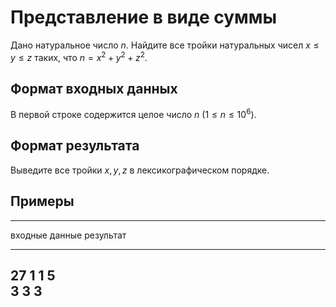 # Представление в виде суммы

Дано натуральное число $n$.  Найдите все тройки натуральных чисел
$x \leqslant y \leqslant z$ таких, что $n = x^2 + y^2 + z^2$.
 
## Формат входных данных

В первой строке содержится целое число $n$ ($1 \leqslant n \leqslant 10^6$).

## Формат результата

Выведите все тройки $x, y, z$ в лексикографическом порядке.

## Примеры

------------------------------
входные данные  результат
--------------  --------------
27              1 1 5\
                3 3 3
------------------------------

